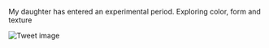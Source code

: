 My daughter has entered an experimental period. Exploring color, form and texture


![Tweet image](/assets/crosspoast/F_gPqv7bQAA3fWI.jpg)

